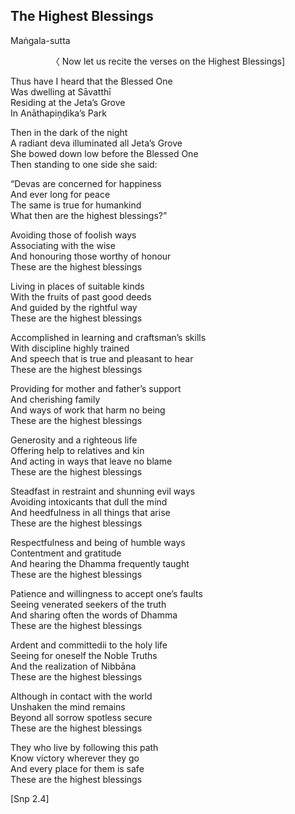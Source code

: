 ## The Highest Blessings<a id="highest-blessings"></a>
Maṅgala-sutta

<center>
〈 Now let us recite the verses on the Highest Blessings]
</center>

Thus have I heard that the Blessed One\
Was dwelling at Sāvatthī\
Residing at the Jeta’s Grove\
In Anāthapiṇḍika’s Park

Then in the dark of the night\
A radiant deva illuminated all Jeta’s Grove\
She bowed down low before the Blessed One\
Then standing to one side she said:

“Devas are concerned for happiness\
And ever long for peace\
The same is true for humankind\
What then are the highest blessings?”

Avoiding those of foolish ways\
Associating with the wise\
And honouring those worthy of honour\
These are the highest blessings

Living in places of suitable kinds\
With the fruits of past good deeds\
And guided by the rightful way\
These are the highest blessings

Accomplished in learning and craftsman’s skills\
With discipline highly trained\
And speech that is true and pleasant to hear\
These are the highest blessings

Providing for mother and father’s support\
And cherishing family\
And ways of work that harm no being\
These are the highest blessings

Generosity and a righteous life\
Offering help to relatives and kin\
And acting in ways that leave no blame\
These are the highest blessings

Steadfast in restraint and shunning evil ways\
Avoiding intoxicants that dull the mind\
And heedfulness in all things that arise\
These are the highest blessings

Respectfulness and being of humble ways\
Contentment and gratitude\
And hearing the Dhamma frequently taught\
These are the highest blessings

Patience and willingness to accept one’s faults\
Seeing venerated seekers of the truth\
And sharing often the words of Dhamma\
These are the highest blessings

Ardent and committedii to the holy life\
Seeing for oneself the Noble Truths\
And the realization of Nibbāna\
These are the highest blessings

Although in contact with the world\
Unshaken the mind remains\
Beyond all sorrow spotless secure\
These are the highest blessings

They who live by following this path\
Know victory wherever they go\
And every place for them is safe\
These are the highest blessings

[Snp 2.4]

